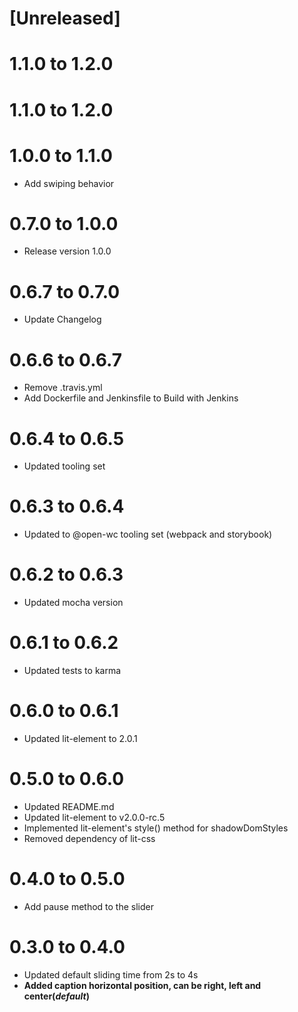 # [Unreleased]

# 1.1.0 to 1.2.0

# 1.1.0 to 1.2.0

# 1.0.0 to 1.1.0
* Add swiping behavior

# 0.7.0 to 1.0.0
* Release version 1.0.0

# 0.6.7 to 0.7.0
* Update Changelog

# 0.6.6 to 0.6.7
* Remove .travis.yml
* Add Dockerfile and Jenkinsfile to Build with Jenkins

# 0.6.4 to 0.6.5
* Updated tooling set

# 0.6.3 to 0.6.4
* Updated to @open-wc tooling set (webpack and storybook)

# 0.6.2 to 0.6.3
* Updated mocha version

# 0.6.1 to 0.6.2
* Updated tests to karma

# 0.6.0 to 0.6.1
* Updated lit-element to 2.0.1

# 0.5.0 to 0.6.0
* Updated README.md
* Updated lit-element to v2.0.0-rc.5
* Implemented lit-element's style() method for shadowDomStyles
* Removed dependency of lit-css

# 0.4.0 to 0.5.0
* Add pause method to the slider

# 0.3.0 to 0.4.0
* Updated default sliding time from 2s to 4s
* **Added caption horizontal position, can be right, left and center(*default*)**

